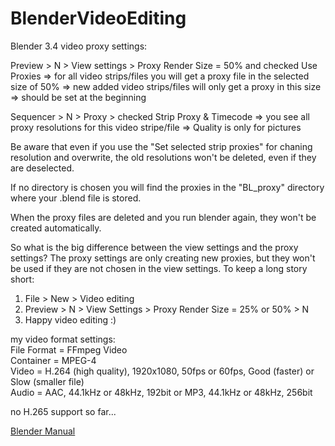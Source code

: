 # BlenderVideoEditing

Blender 3.4 video proxy settings:

Preview > N > View settings > Proxy Render Size = 50%
and
checked Use Proxies
=> for all video strips/files you will get a proxy file in the selected size of 50%
=> new added video strips/files will only get a proxy in this size => should be set at the beginning

Sequencer > N > Proxy > checked Strip Proxy & Timecode
=> you see all proxy resolutions for this video stripe/file
=> Quality is only for pictures

Be aware that even if you use the "Set selected strip proxies" for chaning resolution and overwrite, the old resolutions won't be deleted, even if they are deselected.

If no directory is chosen you will find the proxies in the "BL_proxy" directory where your .blend file is stored.

When the proxy files are deleted and you run blender again, they won't be created automatically.

So what is the big difference between the view settings and the proxy settings?
The proxy settings are only creating new proxies, but they won't be used if they are not chosen in the view settings.
To keep a long story short:
1) File > New > Video editing
2) Preview > N > View Settings > Proxy Render Size = 25% or 50% > N
3) Happy video editing :)


my video format settings:<br>
File Format = FFmpeg Video<br>
Container = MPEG-4<br>
Video = H.264 (high quality), 1920x1080, 50fps or 60fps, Good (faster) or Slow (smaller file)<br>
Audio = AAC, 44.1kHz or 48kHz, 192bit or MP3, 44.1kHz or 48kHz, 256bit<br>

no H.265 support so far...

[Blender Manual](https://docs.blender.org/manual/en/latest/video_editing/introduction.html)
